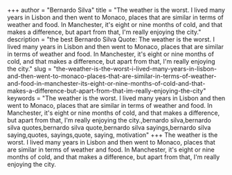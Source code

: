 +++
author = "Bernardo Silva"
title = "The weather is the worst. I lived many years in Lisbon and then went to Monaco, places that are similar in terms of weather and food. In Manchester, it's eight or nine months of cold, and that makes a difference, but apart from that, I'm really enjoying the city."
description = "the best Bernardo Silva Quote: The weather is the worst. I lived many years in Lisbon and then went to Monaco, places that are similar in terms of weather and food. In Manchester, it's eight or nine months of cold, and that makes a difference, but apart from that, I'm really enjoying the city."
slug = "the-weather-is-the-worst-i-lived-many-years-in-lisbon-and-then-went-to-monaco-places-that-are-similar-in-terms-of-weather-and-food-in-manchester-its-eight-or-nine-months-of-cold-and-that-makes-a-difference-but-apart-from-that-im-really-enjoying-the-city"
keywords = "The weather is the worst. I lived many years in Lisbon and then went to Monaco, places that are similar in terms of weather and food. In Manchester, it's eight or nine months of cold, and that makes a difference, but apart from that, I'm really enjoying the city.,bernardo silva,bernardo silva quotes,bernardo silva quote,bernardo silva sayings,bernardo silva saying,quotes, sayings,quote, saying, motivation"
+++
The weather is the worst. I lived many years in Lisbon and then went to Monaco, places that are similar in terms of weather and food. In Manchester, it's eight or nine months of cold, and that makes a difference, but apart from that, I'm really enjoying the city.

